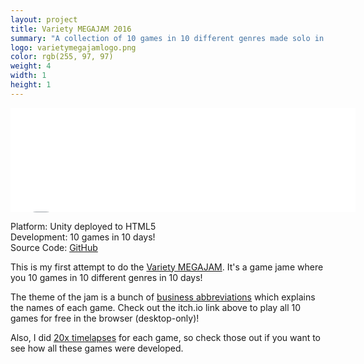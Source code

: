 ```yaml
---
layout: project
title: Variety MEGAJAM 2016
summary: "A collection of 10 games in 10 different genres made solo in 10 days, for the <a href='https://itch.io/jam/variety-megajam-3'>Variety MEGAJAM</a>."
logo: varietymegajamlogo.png
color: rgb(255, 97, 97)
weight: 4
width: 1
height: 1
---
```


<iframe src="//itch.io/embed/49509?linkback=true" 
  width="552" height="167" frameborder="0"></iframe>
  
Platform: Unity deployed to HTML5  
Development: 10 games in 10 days!  
Source Code: [GitHub](https://github.com/foolmoron/Variety-MEGAJAM-2016)  

This is my first attempt to do the [Variety MEGAJAM](https://itch.io/jam/variety-megajam-3). It's a game jame where you 10 games in 10 different genres in 10 days!  

The theme of the jam is a bunch of [business abbreviations](https://en.wikipedia.org/wiki/List_of_business_and_finance_abbreviations) which explains the names of each game. Check out the itch.io link above to play all 10 games for free in the browser (desktop-only)!  

Also, I did [20x timelapses](/timelapses) for each game, so check those out if you want to see how all these games were developed.
